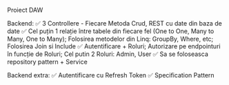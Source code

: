 Proiect DAW

Backend:
  ✅ 3 Controllere - Fiecare Metoda Crud, REST cu date din baza de date
  ✅ Cel puțin 1 relație între tabele din fiecare fel (One to One, Many to Many, One to Many); Folosirea metodelor din Linq: GroupBy, Where, etc; Folosirea Join si Include
  ✅ Autentificare + Roluri; Autorizare pe endpointuri în funcție de Roluri; Cel putin 2 Roluri: Admin, User
  ✅ Sa se foloseasca repository pattern + Service

Backend extra:
  ✅ Autentificare cu Refresh Token
  ✅ Specification Pattern

